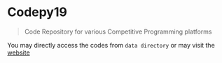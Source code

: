 # Codepy19

> Code Repository for various Competitive Programming platforms

You may directly access the codes from `data directory` or may visit the [website]([https://codepy19.surge.sh)
